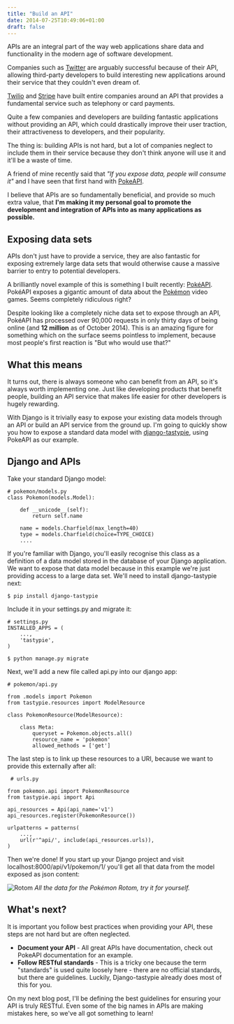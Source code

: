 ```yaml
---
title: "Build an API"
date: 2014-07-25T10:49:06+01:00
draft: false
---
```


APIs are an integral part of the way web applications share data and functionality in the modern age of software development.

Companies such as [Twitter](https://twitter.com) are arguably successful because of their API, allowing third-party developers to build interesting new applications around their service that they couldn't even dream of.

[Twilio](https://twilio.com) and [Stripe](https://stripe.com) have built entire companies around an API that provides a fundamental service such as telephony or card payments.

Quite a few companies and developers are building fantastic applications without providing an API, which could drastically improve their user traction, their attractiveness to developers, and their popularity.

The thing is: building APIs is not hard, but a lot of companies neglect to include them in their service because they don't think anyone will use it and it'll be a waste of time.

A friend of mine recently said that _"If you expose data, people will consume it"_ and I have seen that first hand with [PokeAPI](http://pokeapi.co).

I believe that APIs are so fundamentally beneficial, and provide so much extra value, that __I'm making it my personal goal to promote the development and integration of APIs into as many applications as possible.__

## Exposing data sets

APIs don't just have to provide a service, they are also fantastic for exposing extremely large data sets that would otherwise cause a massive barrier to entry to potential developers.

A brilliantly novel example of this is something I built recently: [PokéAPI](http://pokeapi.co). PokéAPI exposes a gigantic amount of data about the [Pokémon](https://pokemon.com) video games. Seems completely ridiculous right?

Despite looking like a completely niche data set to expose through an API, PokéAPI has processed over 90,000 requests in only thirty days of being online (and **12 million** as of October 2014). This is an amazing figure for something which on the surface seems pointless to implement, because most people's first reaction is "But who would use that?"

## What this means

It turns out, there is always someone who can benefit from an API, so it's always worth implementing one. Just like developing products that benefit people, building an API service that makes life easier for other developers is hugely rewarding.

With Django is it trivially easy to expose your existing data models through an API or build an API service from the ground up. I'm going to quickly show you how to expose a standard data model with [django-tastypie](http://tastypieapi.org), using PokeAPI as our example.

## Django and APIs

Take your standard Django model:

```
# pokemon/models.py
class Pokemon(models.Model):

    def __unicode__(self):
        return self.name

    name = models.Charfield(max_length=40)
    type = models.Charfield(choice=TYPE_CHOICE)
    ....
```

If you're familiar with Django, you'll easily recognise this class as a definition of a data model stored in the database of your Django application. We want to expose that data model because in this example we're just providing access to a large data set. We'll need to install django-tastypie next:

	$ pip install django-tastypie

Include it in your settings.py and migrate it:

```
# settings.py
INSTALLED_APPS = (
    ...,
    'tastypie',
)
```

	$ python manage.py migrate

Next, we'll add a new file called api.py into our django app:
```
# pokemon/api.py

from .models import Pokemon
from tastypie.resources import ModelResource

class PokemonResource(ModelResource):

    class Meta:
        queryset = Pokemon.objects.all()
        resource_name = 'pokemon'
        allowed_methods = ['get']
```
The last step is to link up these resources to a URI, because we want to provide this externally after all:

```
 # urls.py

from pokemon.api import PokemonResource
from tastypie.api import Api

api_resources = Api(api_name='v1')
api_resources.register(PokemonResource())

urlpatterns = patterns(
    ...,
    url(r'^api/', include(api_resources.urls)),
)
```

Then we're done! If you start up your Django project and visit localhost:8000/api/v1/pokemon/1/ you'll get all that data from the model exposed as json content:


![Rotom](http://i.imgur.com/sQMal79.png)
*All the data for the Pokémon Rotom, try it for yourself.*

## What's next?

It is important you follow best practices when providing your API, these steps are not hard but are often neglected.

- **Document your API** - All great APIs have documentation, check out PokeAPI documentation for an example.
- **Follow RESTful standards** - This is a tricky one because the term "standards" is used quite loosely here - there are no official standards, but there are guidelines. Luckily, Django-tastypie already does most of this for you.

On my next blog post, I'll be defining the best guidelines for ensuring your API is truly RESTful. Even some of the big names in APIs are making mistakes here, so we've all got something to learn!
